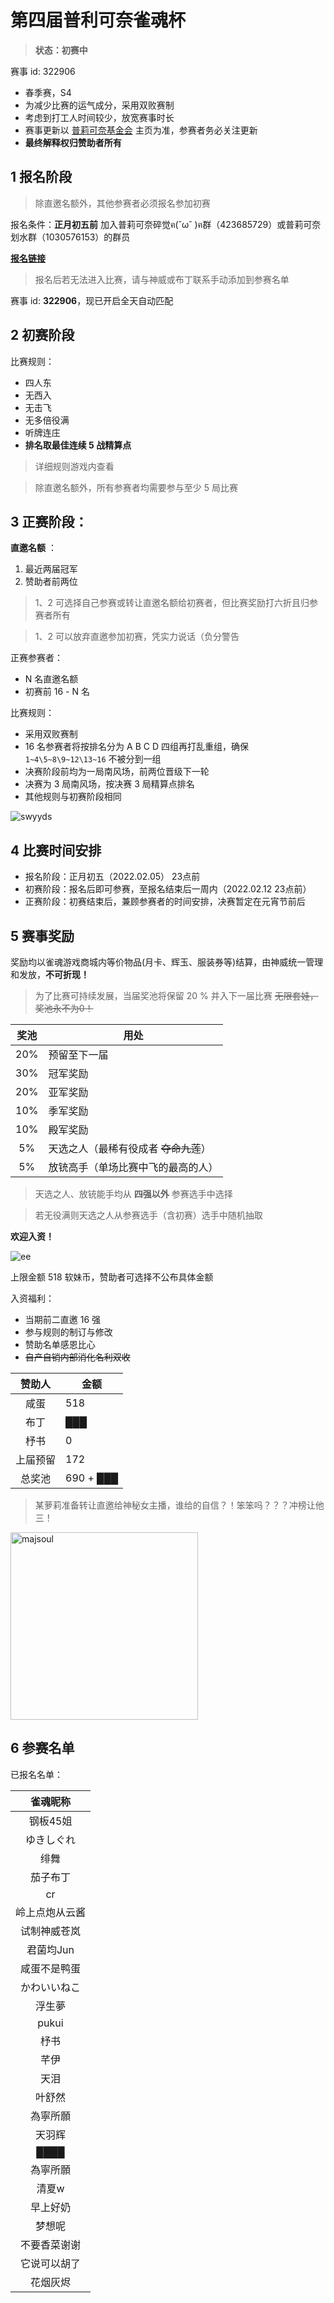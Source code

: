 # 第四届普利可奈雀魂杯
> **状态：初赛中**

赛事 id: 322906

- 春季赛，S4
- 为减少比赛的运气成分，采用双败赛制
- 考虑到打工人时间较少，放宽赛事时长
- 赛事更新以 [普莉可奈基金会](https://gitee.com/PriConneFoundation/PriConneFoundation) 主页为准，参赛者务必关注更新
- **最终解释权归赞助者所有**



## 1 报名阶段

> 除直邀名额外，其他参赛者必须报名参加初赛

报名条件：**正月初五前** 加入普莉可奈碎觉ฅ(˘ω˘ )ฅ群（423685729）或普莉可奈划水群（1030576153）的群员

[**报名链接**](https://docs.qq.com/form/page/DU014RExYa3VkdHhs#/fill)

> 报名后若无法进入比赛，请与神威或布丁联系手动添加到参赛名单

赛事 id: **322906**，现已开启全天自动匹配

## 2 初赛阶段
比赛规则：
- 四人东
- 无西入
- 无击飞
- 无多倍役满
- 听牌连庄
- **排名取最佳连续 5 战精算点**

> 详细规则游戏内查看

> 除直邀名额外，所有参赛者均需要参与至少 5 局比赛


## 3 正赛阶段：
**直邀名额** ：

1. 最近两届冠军
2. 赞助者前两位

> 1、2 可选择自己参赛或转让直邀名额给初赛者，但比赛奖励打六折且归参赛者所有

> 1、2 可以放弃直邀参加初赛，凭实力说话（负分警告

正赛参赛者：
- N 名直邀名额
- 初赛前 16 - N 名

比赛规则：
- 采用双败赛制
- 16 名参赛者将按排名分为 A B C D 四组再打乱重组，确保 `1~4\5~8\9~12\13~16` 不被分到一组
- 决赛阶段前均为一局南风场，前两位晋级下一轮
- 决赛为 3 局南风场，按决赛 3 局精算点排名
- 其他规则与初赛阶段相同

![swyyds](docs/16game.png)



## 4 比赛时间安排

* 报名阶段：正月初五（2022.02.05） 23点前
* 初赛阶段：报名后即可参赛，至报名结束后一周内（2022.02.12 23点前）
* 正赛阶段：初赛结束后，兼顾参赛者的时间安排，决赛暂定在元宵节前后



## 5 赛事奖励

奖励均以雀魂游戏商城内等价物品(月卡、辉玉、服装券等)结算，由神威统一管理和发放，**不可折现！**

> 为了比赛可持续发展，当届奖池将保留 20 % 并入下一届比赛 ~~无限套娃，奖池永不为0！~~

| 奖池 | 用处                                  |
| :--: | ------------------------------------- |
| 20%  | 预留至下一届                          |
| 30%  | 冠军奖励                              |
| 20%  | 亚军奖励                              |
| 10%  | 季军奖励                              |
| 10%  | 殿军奖励                              |
|  5%  | 天选之人（最稀有役成者 ~~夺命九莲~~） |
|  5%  | 放铳高手（单场比赛中飞的最高的人）    |

> 天选之人、放铳能手均从 **四强以外** 参赛选手中选择

> 若无役满则天选之人从参赛选手（含初赛）选手中随机抽取

**欢迎入资！**

![ee](docs/baoyang.png)

上限金额 518 软妹币，赞助者可选择不公布具体金额

入资福利：

- 当期前二直邀 16 强
- 参与规则的制订与修改
- 赞助名单感恩比心
- ~~自产自销内部消化名利双收~~

|  赞助人  | 金额      |
| :------: | --------- |
|   咸蛋   | 518       |
|   布丁   | ███       |
|   杼书   | 0         |
| 上届预留 | 172       |
|  总奖池  | 690 + ███ |

> 某萝莉准备转让直邀给神秘女主播，谁给的自信？！笨笨吗？？？冲榜让他三！

<img src="docs/majsoul.png" width ="300" alt="majsoul"/>

## 6 参赛名单

已报名名单：

|    雀魂昵称    |
| :------------: |
|    钢板45姐    |
|   ゆきしぐれ   |
|      绯舞      |
|    茄子布丁    |
|       cr       |
| 岭上点炮从云酱 |
|  试制神威苍岚  |
|   君菌均Jun    |
|  咸蛋不是鸭蛋  |
|  かわいいねこ  |
|     浮生夢     |
|     pukui      |
|      杼书      |
|      芊伊      |
|      天泪      |
|     叶舒然     |
|    為寧所願    |
|     天羽辉     |
|      ████      |
|    為寧所願    |
|     清夏w      |
|    早上好奶    |
|     梦想呢     |
|  不要香菜谢谢  |
|  它说可以胡了  |
|    花烟灰烬    |
